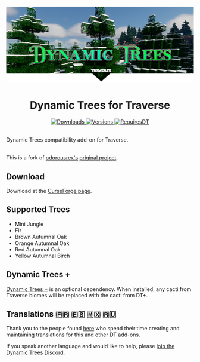 ![](./dtt-cover.png)

<h1 align="center">
Dynamic Trees for Traverse
</h1>
<p align="center">
    <a href="https://www.curseforge.com/minecraft/mc-mods/dynamic-trees-traverse">
        <img src="http://cf.way2muchnoise.eu/dynamic-trees-traverse.svg"  alt="Downloads"/>
        <img src="http://cf.way2muchnoise.eu/versions/dynamic-trees-traverse.svg"  alt="Versions"/>
    </a>
    <a href="https://www.curseforge.com/minecraft/mc-mods/dynamictrees">
        <img src="http://cf.way2muchnoise.eu/title/dynamictrees_Requires_%20.svg"  alt="RequiresDT"/>
    </a>
</p>
<br>
Dynamic Trees compatibility add-on for Traverse.<br><br>

This is a fork of [odorousrex's](https://github.com/odorousrex) [original project](https://github.com/odorousrex/DynamicTreesTraverse). 

## Download
Download at the [CurseForge page](https://www.curseforge.com/minecraft/mc-mods/dynamic-trees-traverse).

## Supported Trees
- Mini Jungle
- Fir
- Brown Autumnal Oak
- Orange Autumnal Oak
- Red Autumnal Oak
- Yellow Autumnal Birch

## Dynamic Trees +
[Dynamic Trees +](https://www.curseforge.com/minecraft/mc-mods/dynamictreesplus) is an optional dependency. When installed, any cacti from Traverse biomes will be replaced with the cacti from DT+. 

## Translations 🇫🇷 🇪🇸 🇲🇽 🇷🇺
Thank you to the people found [here](https://github.com/ferreusveritas/DynamicTrees/wiki/Translation-Credits) who spend their time creating and maintaining translations for this and other DT add-ons.

If you speak another language and would like to help, please [join the Dynamic Trees Discord](https://discord.gg/bGby2qxvqu).
